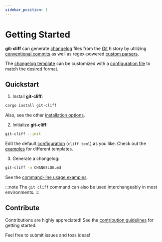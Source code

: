 ```yaml
---
sidebar_position: 1
---
```


# Getting Started

**git-cliff** can generate [changelog](https://en.wikipedia.org/wiki/Changelog) files from the [Git](https://git-scm.com/) history by utilizing [conventional commits](/docs/configuration/git#conventional_commits) as well as regex-powered [custom parsers](/docs/configuration/git#commit_parsers).

The [changelog template](category/templating) can be customized with a [configuration file](configuration) to match the desired format.

## Quickstart

1. Install **git-cliff**:

```bash
cargo install git-cliff
```

Also, see the other [installation options](installation).

2. Initialize **git-cliff**:

```bash
git-cliff --init
```

Edit the default [configuration](configuration) (`cliff.toml`) as you like. Check out the [examples](templating/examples) for different templates.

3. Generate a changelog:

```bash
git-cliff -o CHANGELOG.md
```

See the [command-line usage examples](usage/examples).

:::note
The `git cliff` command can also be used interchangeably in most environments.
:::

## Contribute

Contributions are highly appreciated! See the [contribution guidelines](https://github.com/orhun/git-cliff/blob/main/CONTRIBUTING.md) for getting started.

Feel free to submit issues and toss ideas!
